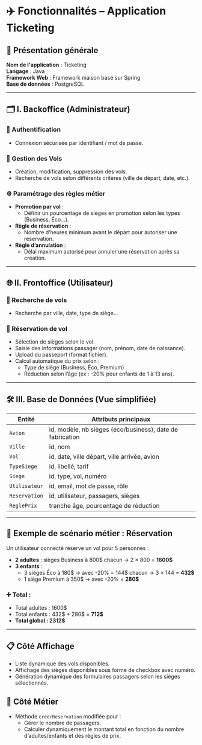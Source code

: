 
# ✈️ Fonctionnalités – Application Ticketing

## 📌 Présentation générale

**Nom de l'application** : Ticketing  
**Langage** : Java  
**Framework Web** : Framework maison basé sur Spring  
**Base de données** : PostgreSQL  

---

## 🗂 I. Backoffice (Administrateur)

### 🔐 Authentification
- Connexion sécurisée par identifiant / mot de passe.

### 🛫 Gestion des Vols
- Création, modification, suppression des vols.
- Recherche de vols selon différents critères (ville de départ, date, etc.).

### ⚙️ Paramétrage des règles métier
- **Promotion par vol** :
  - Définir un pourcentage de sièges en promotion selon les types (Business, Éco...).
- **Règle de réservation** :
  - Nombre d’heures minimum avant le départ pour autoriser une réservation.
- **Règle d’annulation** :
  - Délai maximum autorisé pour annuler une réservation après sa création.

---

## 🌐 II. Frontoffice (Utilisateur)

### 🔎 Recherche de vols
- Recherche par ville, date, type de siège...

### 📝 Réservation de vol
- Sélection de sièges selon le vol.
- Saisie des informations passager (nom, prénom, date de naissance).
- Upload du passeport (format fichier).
- Calcul automatique du prix selon :
  - Type de siège (Business, Éco, Premium)
  - Réduction selon l’âge (ex : -20% pour enfants de 1 à 13 ans).

---

## 🛠 III. Base de Données (Vue simplifiée)

| Entité       | Attributs principaux                                              |
|--------------|--------------------------------------------------------------------|
| `Avion`      | id, modèle, nb sièges (éco/business), date de fabrication         |
| `Ville`      | id, nom                                                            |
| `Vol`        | id, date, ville départ, ville arrivée, avion                       |
| `TypeSiege`  | id, libellé, tarif                                                 |
| `Siege`      | id, type, vol, numéro                                              |
| `Utilisateur`| id, email, mot de passe, rôle                                      |
| `Reservation`| id, utilisateur, passagers, sièges                                 |
| `ReglePrix`  | tranche âge, pourcentage de réduction                              |

---

## 🎯 Exemple de scénario métier : Réservation

Un utilisateur connecté réserve un vol pour 5 personnes :

- **2 adultes** : sièges Business à 800$ chacun → 2 × 800 = **1600$**
- **3 enfants** :
  - 3 sièges Éco à 180$ → avec -20% = 144$ chacun → 3 × 144 = **432$**
  - 1 siège Premium à 350$ → avec -20% = **280$**

### ➕ Total :
- Total adultes : 1600$  
- Total enfants : 432$ + 280$ = **712$**  
- **Total global : 2312$**

---

## 📋 Côté Affichage

- Liste dynamique des vols disponibles.
- Affichage des sièges disponibles sous forme de checkbox avec numéro.
- Génération dynamique des formulaires passagers selon les sièges sélectionnés.

## 🧠 Côté Métier

- Méthode `creerReservation` modifiée pour :
  - Gérer le nombre de passagers.
  - Calculer dynamiquement le montant total en fonction du nombre d’adultes/enfants et des règles de prix.
